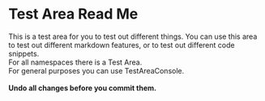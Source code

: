 # Test Area Read Me

This is a test area for you to test out different things. You can use this area to test out different markdown features, or to test out different code snippets.<br/>
For all namespaces there is a Test Area.<br/>
For general purposes you can use TestAreaConsole.<br/>
<br/>
<b>Undo all changes before you commit them.<b/>